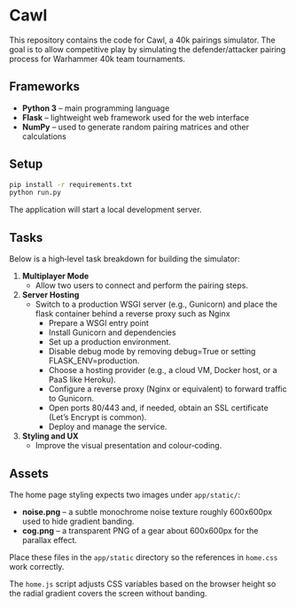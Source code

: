 # Cawl

This repository contains the code for Cawl, a 40k pairings simulator. The goal is to allow competitive play by simulating the defender/attacker pairing process for Warhammer 40k team tournaments.

## Frameworks

- **Python 3** – main programming language
- **Flask** – lightweight web framework used for the web interface
- **NumPy** – used to generate random pairing matrices and other calculations

## Setup

```bash
pip install -r requirements.txt
python run.py
```

The application will start a local development server.

## Tasks

Below is a high‑level task breakdown for building the simulator:

1. **Multiplayer Mode**
   - Allow two users to connect and perform the pairing steps.
2. **Server Hosting**
   - Switch to a production WSGI server (e.g., Gunicorn) and place the flask container behind a reverse proxy such as Nginx
      - Prepare a WSGI entry point
      - Install Gunicorn and dependencies
      - Set up a production environment.
      - Disable debug mode by removing debug=True or setting FLASK_ENV=production.
      - Choose a hosting provider (e.g., a cloud VM, Docker host, or a PaaS like Heroku).
      - Configure a reverse proxy (Nginx or equivalent) to forward traffic to Gunicorn.
      - Open ports 80/443 and, if needed, obtain an SSL certificate (Let’s Encrypt is common).
      - Deploy and manage the service.
2. **Styling and UX**
   - Improve the visual presentation and colour‑coding.

## Assets

The home page styling expects two images under `app/static/`:

- **noise.png** – a subtle monochrome noise texture roughly 600x600px used to hide gradient banding.
- **cog.png** – a transparent PNG of a gear about 600x600px for the parallax effect.

Place these files in the `app/static` directory so the references in `home.css` work correctly.

The `home.js` script adjusts CSS variables based on the browser height so the radial gradient covers the screen without banding.
